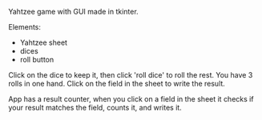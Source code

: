Yahtzee game with GUI made in tkinter.

Elements:
- Yahtzee sheet 
- dices
- roll button

Click on the dice to keep it, then click 'roll dice' to roll the rest.
You have 3 rolls in one hand.
Click on the field in the sheet to write the result.

App has a result counter, when you click on a field in the sheet 
it checks if your result matches the field, counts it, and writes it.
